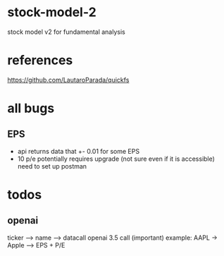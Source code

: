 # stock-model-2

stock model v2 for fundamental analysis

# references

https://github.com/LautaroParada/quickfs

# all bugs

## EPS

- api returns data that +- 0.01 for some EPS
- 10 p/e potentially requires upgrade (not sure even if it is accessible)
  need to set up postman

# todos

## openai

ticker --> name --> datacall openai 3.5 call (important)
example: AAPL -> Apple --> EPS + P/E
